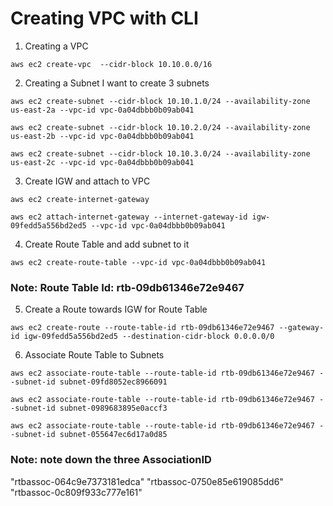 # Creating VPC with CLI

1. Creating a VPC

~~~
aws ec2 create-vpc  --cidr-block 10.10.0.0/16

~~~

2. Creating a Subnet
I want to create 3 subnets

~~~
aws ec2 create-subnet --cidr-block 10.10.1.0/24 --availability-zone us-east-2a --vpc-id vpc-0a04dbbb0b09ab041

aws ec2 create-subnet --cidr-block 10.10.2.0/24 --availability-zone us-east-2b --vpc-id vpc-0a04dbbb0b09ab041

aws ec2 create-subnet --cidr-block 10.10.3.0/24 --availability-zone us-east-2c --vpc-id vpc-0a04dbbb0b09ab041
~~~

3. Create IGW and attach to VPC 
~~~
aws ec2 create-internet-gateway 

aws ec2 attach-internet-gateway --internet-gateway-id igw-09fedd5a556bd2ed5 --vpc-id vpc-0a04dbbb0b09ab041
~~~

4. Create Route Table and add subnet to it
~~~
aws ec2 create-route-table --vpc-id vpc-0a04dbbb0b09ab041 
~~~
### Note: Route Table Id: rtb-09db61346e72e9467
5. Create a Route towards IGW for Route Table
~~~
aws ec2 create-route --route-table-id rtb-09db61346e72e9467 --gateway-id igw-09fedd5a556bd2ed5 --destination-cidr-block 0.0.0.0/0
~~~

6. Associate Route Table to Subnets
~~~
aws ec2 associate-route-table --route-table-id rtb-09db61346e72e9467 --subnet-id subnet-09fd8052ec8966091

aws ec2 associate-route-table --route-table-id rtb-09db61346e72e9467 --subnet-id subnet-0989683895e0accf3

aws ec2 associate-route-table --route-table-id rtb-09db61346e72e9467 --subnet-id subnet-055647ec6d17a0d85 

~~~ 
### Note: note down the three AssociationID
"rtbassoc-064c9e7373181edca"
"rtbassoc-0750e85e619085dd6"
"rtbassoc-0c809f933c777e161"
